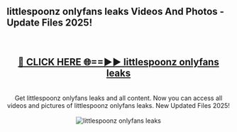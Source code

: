<h2>littlespoonz onlyfans leaks Videos And Photos - Update Files 2025!</h2>
<br>
<div align="center">
<h2><a href="https://linkcuts.com/hfmhzwbr" rel="nofollow">🔴 CLICK HERE 🌐==►► littlespoonz onlyfans leaks</a></h2>
<br>
Get littlespoonz onlyfans leaks and all content. Now you can access all videos and pictures of littlespoonz onlyfans leaks. New Updated Files 2025!
<br>
<br>
<a href="https://linkcuts.com/hfmhzwbr" rel="nofollow" data-target="animated-image.originalLink"><img src="https://i.ibb.co.com/WyWwxjT/player-gif2.gif" alt="littlespoonz onlyfans leaks" style="max-width: 100%; display: inline-block;" data-target="animated-image.originalImage"></a>
</div>
<br>